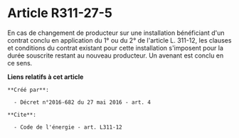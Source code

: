 # Article R311-27-5

En cas de changement de producteur sur une installation bénéficiant d'un contrat conclu en application du 1° ou du 2° de
l'article L. 311-12, les clauses et conditions du contrat existant pour cette installation s'imposent pour la durée souscrite
restant au nouveau producteur. Un avenant est conclu en ce sens.

**Liens relatifs à cet article**

	**Créé par**:

	  - Décret n°2016-682 du 27 mai 2016 - art. 4

	**Cite**:

	  - Code de l'énergie - art. L311-12
